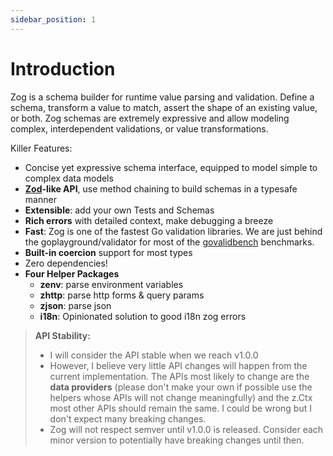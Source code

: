 ```yaml
---
sidebar_position: 1
---
```


# Introduction

Zog is a schema builder for runtime value parsing and validation. Define a schema, transform a value to match, assert the shape of an existing value, or both. Zog schemas are extremely expressive and allow modeling complex, interdependent validations, or value transformations.

Killer Features:

- Concise yet expressive schema interface, equipped to model simple to complex data models
- **[Zod](https://github.com/colinhacks/zod)-like API**, use method chaining to build schemas in a typesafe manner
- **Extensible**: add your own Tests and Schemas
- **Rich errors** with detailed context, make debugging a breeze
- **Fast**: Zog is one of the fastest Go validation libraries. We are just behind the goplayground/validator for most of the [govalidbench](https://github.com/Oudwins/govalidbench/tree/master) benchmarks.
- **Built-in coercion** support for most types
- Zero dependencies!
- **Four Helper Packages**
  - **zenv**: parse environment variables
  - **zhttp**: parse http forms & query params
  - **zjson**: parse json
  - **i18n**: Opinionated solution to good i18n zog errors

> **API Stability:**
>
> - I will consider the API stable when we reach v1.0.0
> - However, I believe very little API changes will happen from the current implementation. The APIs most likely to change are the **data providers** (please don't make your own if possible use the helpers whose APIs will not change meaningfully) and the z.Ctx most other APIs should remain the same. I could be wrong but I don't expect many breaking changes.
> - Zog will not respect semver until v1.0.0 is released. Consider each minor version to potentially have breaking changes until then.
